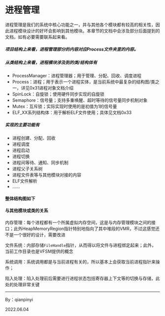 # 进程管理

进程管理是我们的系统中核心功能之一，并与其他各个模块都有较高的相关性，因此进程模块设计的好坏会影响到其他模块。本章节的文档中会涉及部分后面提到的文档，如有必要需要联系起来看。

##### 项目结构上来看，进程管理部分的内容对应Process文件夹里的内容。

##### 从类结构上来看，进程模块涉及到的类/结构体有

* ProcessManager：进程管理器；用于管理、分配、回收、调度进程
* Process：进程；用于表示一个进程实体，是当前系统中最复杂的结构图/类之一，详见0x31进程对象文档介绍
* SpinLock：自旋锁；使用硬件同步实现的自旋锁
* Semaphore：信号量；支持多重唤醒、超时等待的信号量同步机制对象
* Mutex：互斥锁；实际实现时使用的是初值为1的信号量
* ELF_XX系列结构体：用于解析ELF文件使用；具体见文档0x33

##### 实现的主要功能有

* 进程创建、分配、回收
* 进程调度
* 进程启动
* 进程切换
* 进程间等待、通知、同步机制
* 进程父子关系树
* 进程文件表等与其他模块对接的内容
* ELF文件解析
* ……



#### 整体结构图如下





#### 与其他模块或类的关系

内存管理：每个进程都有一个所属虚拟内存空间，这是与内存管理模块之间的接口；此外HeapMemoryRegion指针特别地指向了其中堆段的VMR，不过这感觉还不是一个很好的设计，需要改进

文件系统：内部存储`FileHandle`指针，从而得以将文件与进程绑定起来；此外，当前工作目录也是VFSM提供的概念

系统调用：系统调用都是与当前进程有关的，所以基本上会获取当前进程指针来操作；

陷入处理：陷入处理前后需要进行进程状态包括寄存器上下文等的切换与存储，此处的处理非常关键



------------------

By：qianpinyi

2022.06.04